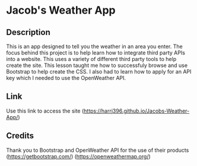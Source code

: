# Jacob's Weather App

## Description

This is an app designed to tell you the weather in an area you enter.  The focus behind this project is to help learn how to integrate third party APIs into a website.  This uses a variety of different third party tools to help create the site.  This lesson taught me how to successfuly browse and use Bootstrap to help create the CSS.  I also had to learn how to apply for an API key which I needed to use the OpenWeather API.

## Link

Use this link to access the site (https://harrj396.github.io/Jacobs-Weather-App/)

## Credits

Thank you to Bootstrap and OpenWeather API for the use of their products
(https://getbootstrap.com/)
(https://openweathermap.org/)
